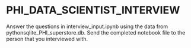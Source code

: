 # PHI_DATA_SCIENTIST_INTERVIEW
Answer the questions in interview_input.ipynb using the data from pythonsqlite_PHI_superstore.db. Send the completed notebook file to the person that you interviewed with.  
